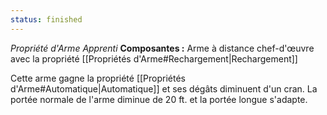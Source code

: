 ```yaml
---
status: finished
---
```

_Propriété d'Arme Apprenti_
__Composantes :__ Arme à distance chef-d'œuvre avec la propriété [[Propriétés d'Arme#Rechargement|Rechargement]]

Cette arme gagne la propriété [[Propriétés d'Arme#Automatique|Automatique]] et ses dégâts diminuent d'un cran. La portée normale de l'arme diminue de 20 ft. et la portée longue s'adapte.